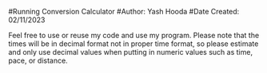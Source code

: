 #Running Conversion Calculator
#Author: Yash Hooda
#Date Created: 02/11/2023

Feel free to use or reuse my code and use my program. Please note that the times will be in decimal format not in proper time format, so please estimate and only use
decimal values when putting in numeric values such as time, pace, or distance. 
